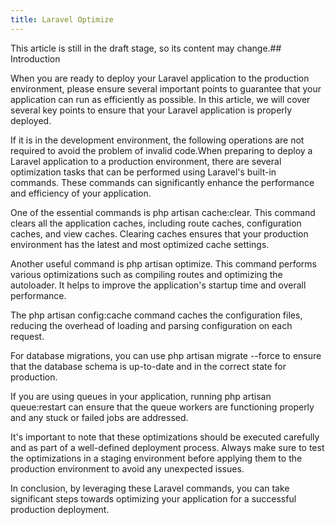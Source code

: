 ```yaml
---
title: Laravel Optimize
---
```


This article is still in the draft stage, so its content may change.## Introduction

When you are ready to deploy your Laravel application to the production environment, please ensure several important points to guarantee that your application can run as efficiently as possible. In this article, we will cover several key points to ensure that your Laravel application is properly deployed.

If it is in the development environment, the following operations are not required to avoid the problem of invalid code.When preparing to deploy a Laravel application to a production environment, there are several optimization tasks that can be performed using Laravel's built-in commands. These commands can significantly enhance the performance and efficiency of your application.

One of the essential commands is&nbsp;php artisan cache:clear. This command clears all the application caches, including route caches, configuration caches, and view caches. Clearing caches ensures that your production environment has the latest and most optimized cache settings.

Another useful command is&nbsp;php artisan optimize. This command performs various optimizations such as compiling routes and optimizing the autoloader. It helps to improve the application's startup time and overall performance.

The&nbsp;php artisan config:cache&nbsp;command caches the configuration files, reducing the overhead of loading and parsing configuration on each request.

For database migrations, you can use&nbsp;php artisan migrate --force&nbsp;to ensure that the database schema is up-to-date and in the correct state for production.

If you are using queues in your application, running&nbsp;php artisan queue:restart&nbsp;can ensure that the queue workers are functioning properly and any stuck or failed jobs are addressed.

It's important to note that these optimizations should be executed carefully and as part of a well-defined deployment process. Always make sure to test the optimizations in a staging environment before applying them to the production environment to avoid any unexpected issues.

In conclusion, by leveraging these Laravel commands, you can take significant steps towards optimizing your application for a successful production deployment.

